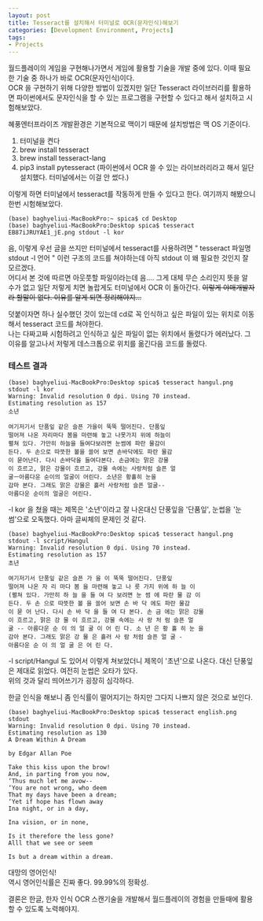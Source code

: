 ```yaml
---
layout: post
title: Tesseract를 설치해서 터미널로 OCR(문자인식)해보기
categories: [Development Environment, Projects]
tags: 
- Projects
---
```


월드플레이의 게임을 구현해나가면서 게임에 활용할 기술을 개발 중에 있다. 이때 필요한 기술 중 하나가 바로 OCR(문자인식)이다. 
<br>OCR 을 구현하기 위해 다양한 방법이 있겠지만 일단 Tesseract 라이브러리를 활용하면 파이썬에서도 문자인식을 할 수 있는 프로그램을 구현할 수 있다고 해서 설치하고 시험해보았다.

혜풍엔터프라이즈 개발환경은 기본적으로 맥이기 때문에 설치방법은 맥 OS 기준이다.

1. 터미널을 켠다
2. brew install tesseract
3. brew install tesseract-lang
4. pip3 install pytesseract (파이썬에서 OCR 쓸 수 있는 라이브러리라고 해서 일단 설치했다. 터미널에서는 이걸 안 썼다.)

이렇게 하면 터미널에서 tesseract를 작동하게 만들 수 있다고 한다. 여기까지 해봤으니 한번 시험해보았다.

~~~
(base) baghyeliui-MacBookPro:~ spica$ cd Desktop
(base) baghyeliui-MacBookPro:Desktop spica$ tesseract EB87iJRUYAE1_jE.png stdout -l kor
~~~

음, 이렇게 우선 글을 쓰지만 터미널에서 tesseract를 사용하려면 " tesseract 파일명 stdout -l 언어 " 이런 구조의 코드를 쳐야하는데 아직 stdout 이 왜 필요한 것인지 잘 모르겠다. <br> 어디서 본 것에 따르면 아웃풋할 파일이라는데 음.... 그게 대체 무슨 소리인지 뜻을 알 수가 없고 일단 저렇게 치면 놀랍게도 터미널에서 OCR 이 돌아간다. ~~이렇게 야매개발자라 할말이 없다. 이유를 알게 되면 정리해야지...~~

<p>
덧붙이자면 하나 실수했던 것이 있는데 cd로 꼭 인식하고 싶은 파일이 있는 위치로 이동해서 tesseract 코드를 쳐야한다. <br> 나는 다짜고짜 시험하려고 인식하고 싶은 파일이 없는 위치에서 돌렸다가 에러났다. 그 이유를 알고나서 저렇게 데스크톱으로 위치를 옮긴다음 코드를 돌렸다.</p>


### 테스트 결과

~~~
(base) baghyeliui-MacBookPro:Desktop spica$ tesseract hangul.png stdout -l kor
Warning: Invalid resolution 0 dpi. Using 70 instead.
Estimating resolution as 157
소년

여기저기서 단품잎 같은 슬픈 가을이 뚝뚝 떨어진다. 단품잎
떨어져 나온 자리마다 봄을 마련해 놓고 나못가지 위에 하늘이
펼쳐 있다. 가만히 하늘을 들여다보려면 눈썸에 파란 물감이
든다. 두 손으로 따뜻한 볼을 쓸어 보면 손바닥에도 파란 물감
이 묻어난다. 다시 손바닥을 들여다본다. 손금에는 맑은 강물
이 흐르고, 맑은 강물이 흐르고, 강물 속에는 사랑처럼 슬픈 얼
굴ㅡ아름다운 순이의 얼굴이 어린다. 소년은 황홀히 눈을
감마 본다. 그래도 맑은 강물은 흘러 사랑처럼 슬픈 얼굴--
아름다운 순이의 얼굴은 어린다.
~~~

-l kor 을 쳤을 때는 제목은 '소년'이라고 잘 나온대신 단풍잎을 '단품잎', 눈썹을 '눈썸'으로 오독했다. 아마 글씨체의 문제인 것 같다.

~~~
(base) baghyeliui-MacBookPro:Desktop spica$ tesseract hangul.png stdout -l script/Hangul
Warning: Invalid resolution 0 dpi. Using 70 instead.
Estimating resolution as 157
초년

여기저기서 단풍잎 같은 슬픈 가 을 이 뚝뚝 떨어진다. 단풍잎
떨어져 나온 자 리 마다 봄 을 마련해 놓고 나 릇 가지 위에 하 늘 이
(펼쳐 있다. 가만히 하 늘 을 들 여 다 보려면 눈 썸 에 파란 물 감 이
든다. 두 손 으로 따뜻한 볼 을 쓸어 보면 손 바 닥 에도 파란 물감
이 묻 어 난다. 다시 손 바 닥 을 들 여 다 본다. 손 금 에는 맑은 강물
이 흐르고, 맑은 강 물 이 흐르고, 강물 속에는 사 랑 처 럼 슬픈 얼
굴 -- 아름다운 순 이 의 얼 굴 이 어 린 다. 소 년 은 황 홀 히 눈 을
감아 본다. 그래도 맑은 강 물 은 흘러 사 람 처럼 슬픈 얼 굴 -
아름다운 순 이 의 얼 굴 은 어 린 다.
~~~

-l script/Hangul 도 있어서 이렇게 쳐보았더니 제목이 '초년'으로 나온다. 대신 단풍잎은 제대로 읽었다. 여전히 눈썹은 오타가 있다. 
<br>위의 것과 달리 띄어쓰기가 굉장히 심각하다.

한글 인식을 해보니 좀 인식률이 떨어지기는 하지만 그다지 나쁘지 않은 것으로 보인다. 

~~~
(base) baghyeliui-MacBookPro:Desktop spica$ tesseract english.png stdout
Warning: Invalid resolution 0 dpi. Using 70 instead.
Estimating resolution as 130
A Dream Within A Dream

by Edgar Allan Poe

Take this kiss upon the brow!
And, in parting from you now,
‘Thus much let me avow--
‘You are not wrong, who deem
That my days have been a dream;
‘Yet if hope has flown away
Ina night, or in a day,

Ina vision, or in none,

Is it therefore the less gone?
Alll that we see or seem

Is but a dream within a dream.
~~~

대망의 영어인식! 
<br> 역시 영어인식률은 진짜 좋다. 99.99%의 정확성. 

결론은 한글, 한자 인식 OCR 스캔기술을 개발해서 월드플레이의 경험을 만들때에 활용할 수 있도록 노력해야지.
